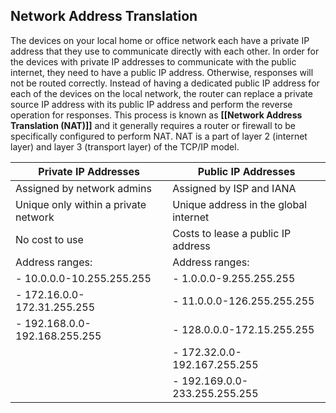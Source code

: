 ## Network Address Translation

The devices on your local home or office network each have a private IP address that they use to communicate directly with each other. In order for the devices with private IP addresses to communicate with the public internet, they need to have a public IP address. Otherwise, responses will not be routed correctly. Instead of having a dedicated public IP address for each of the devices on the local network, the router can replace a private source IP address with its public IP address and perform the reverse operation for responses. This process is known as **[[Network Address Translation (NAT)]]** and it generally requires a router or firewall to be specifically configured to perform NAT. NAT is a part of layer 2 (internet layer) and layer 3 (transport layer) of the TCP/IP model.

| Private IP Addresses                 | Public IP Addresses                   |
| ------------------------------------ | ------------------------------------- |
| Assigned by network admins           | Assigned by ISP and IANA              |
| Unique only within a private network | Unique address in the global internet |
| No cost to use                       | Costs to lease a public IP address    |
| Address ranges:                      | Address ranges:                       |
| - 10.0.0.0-10.255.255.255            | - 1.0.0.0-9.255.255.255               | 
| - 172.16.0.0-172.31.255.255          | - 11.0.0.0-126.255.255.255            |
| - 192.168.0.0-192.168.255.255        | - 128.0.0.0-172.15.255.255            |
|                                      | - 172.32.0.0-192.167.255.255          |
|                                      | - 192.169.0.0-233.255.255.255         |
